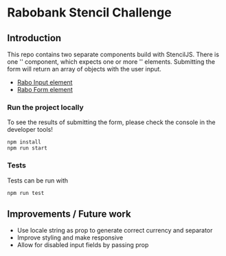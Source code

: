 # Rabobank Stencil Challenge

## Introduction
This repo contains two separate components build with StencilJS.
There is one '<rabo-form></rabo-form>' component, which expects one or more '<rabo-currency-input></rabo-currency-input>' elements. 
Submitting the form will return an array of objects with the user input.
- [Rabo Input element](src/components/rabo-currency-input/readme.md)
- [Rabo Form element](src/components/rabo-form/readme.md)


### Run the project locally
To see the results of submitting the form, please check the console in the developer tools!
```
npm install
npm run start
```

### Tests
Tests can be run with
```
npm run test
```

## Improvements / Future work
* Use locale string as prop to generate correct currency and separator
* Improve styling and make responsive
* Allow for disabled input fields by passing prop
